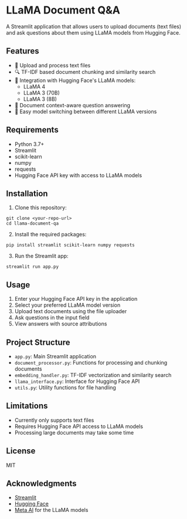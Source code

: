 # LLaMA Document Q&A

A Streamlit application that allows users to upload documents (text files) and ask questions about them using LLaMA models from Hugging Face.

## Features

- 📄 Upload and process text files
- 🔍 TF-IDF based document chunking and similarity search
- 🤖 Integration with Hugging Face's LLaMA models:
  - LLaMA 4
  - LLaMA 3 (70B)
  - LLaMA 3 (8B)
- 💬 Document context-aware question answering
- 🔄 Easy model switching between different LLaMA versions

## Requirements

- Python 3.7+
- Streamlit
- scikit-learn
- numpy
- requests
- Hugging Face API key with access to LLaMA models

## Installation

1. Clone this repository:
```
git clone <your-repo-url>
cd llama-document-qa
```

2. Install the required packages:
```
pip install streamlit scikit-learn numpy requests
```

3. Run the Streamlit app:
```
streamlit run app.py
```

## Usage

1. Enter your Hugging Face API key in the application
2. Select your preferred LLaMA model version
3. Upload text documents using the file uploader
4. Ask questions in the input field
5. View answers with source attributions

## Project Structure

- `app.py`: Main Streamlit application
- `document_processor.py`: Functions for processing and chunking documents
- `embedding_handler.py`: TF-IDF vectorization and similarity search
- `llama_interface.py`: Interface for Hugging Face API
- `utils.py`: Utility functions for file handling

## Limitations

- Currently only supports text files
- Requires Hugging Face API access to LLaMA models
- Processing large documents may take some time

## License

MIT

## Acknowledgments

- [Streamlit](https://streamlit.io/)
- [Hugging Face](https://huggingface.co/)
- [Meta AI](https://ai.meta.com/) for the LLaMA models